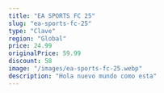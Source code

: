 ```yaml
---
title: "EA SPORTS FC 25"
slug: "ea-sports-fc-25"
type: "Clave"
region: "Global"
price: 24.99
originalPrice: 59.99
discount: 58
image: "/images/ea-sports-fc-25.webp"
description: "Hola nuevo mundo como esta"
---
```

